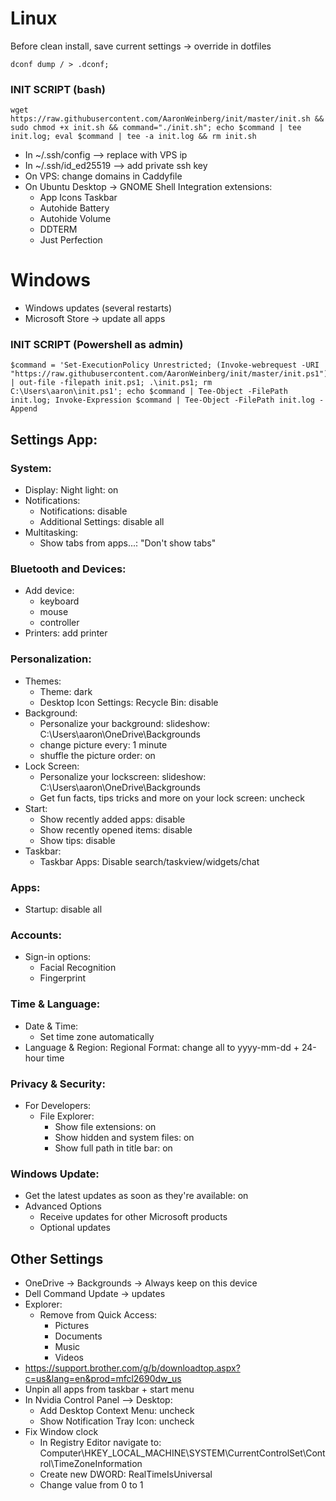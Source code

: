 #                   Linux                         #
Before clean install, save current settings -> override in dotfiles
```
dconf dump / > .dconf;
```
### INIT SCRIPT (bash)
```
wget https://raw.githubusercontent.com/AaronWeinberg/init/master/init.sh && sudo chmod +x init.sh && command="./init.sh"; echo $command | tee init.log; eval $command | tee -a init.log && rm init.sh
```
- In ~/.ssh/config --> replace <box1 ip> with VPS ip
- In ~/.ssh/id_ed25519 --> add private ssh key
- On VPS: change domains in Caddyfile
- On Ubuntu Desktop -> GNOME Shell Integration extensions:
  - App Icons Taskbar
  - Autohide Battery
  - Autohide Volume
  - DDTERM
  - Just Perfection

#                    Windows                      #
* Windows updates (several restarts)
* Microsoft Store -> update all apps
 
 ### INIT SCRIPT (Powershell as admin)

```
$command = 'Set-ExecutionPolicy Unrestricted; (Invoke-webrequest -URI "https://raw.githubusercontent.com/AaronWeinberg/init/master/init.ps1").Content | out-file -filepath init.ps1; .\init.ps1; rm C:\Users\aaron\init.ps1'; echo $command | Tee-Object -FilePath init.log; Invoke-Expression $command | Tee-Object -FilePath init.log -Append
```
 
## Settings App:
### System:
* Display: Night light: on
* Notifications:
  * Notifications: disable
  * Additional Settings: disable all
* Multitasking:
  * Show tabs from apps...: "Don't show tabs"
### Bluetooth and Devices:
* Add device:
  * keyboard
  * mouse
  * controller
* Printers: add printer
### Personalization:
* Themes:
  * Theme: dark
  * Desktop Icon Settings: Recycle Bin: disable
* Background:
  * Personalize your background: slideshow: C:\Users\aaron\OneDrive\Backgrounds
  * change picture every: 1 minute
  * shuffle the picture order: on
* Lock Screen:
  * Personalize your lockscreen: slideshow: C:\Users\aaron\OneDrive\Backgrounds
  * Get fun facts, tips tricks and more on your lock screen: uncheck
* Start:
  * Show recently added apps: disable
  * Show recently opened items: disable
  * Show tips: disable
* Taskbar:
  * Taskbar Apps: Disable search/taskview/widgets/chat
### Apps:
* Startup: disable all
### Accounts:
* Sign-in options:
  * Facial Recognition
  * Fingerprint
### Time & Language:
* Date & Time:
  * Set time zone automatically
* Language & Region: Regional Format: change all to yyyy-mm-dd + 24-hour time
### Privacy & Security:
* For Developers:
  * File Explorer:
    * Show file extensions: on
    * Show hidden and system files: on
    * Show full path in title bar: on
### Windows Update:
* Get the latest updates as soon as they're available: on
* Advanced Options
  * Receive updates for other Microsoft products
  * Optional updates

## Other Settings
* OneDrive -> Backgrounds -> Always keep on this device
* Dell Command Update -> updates
* Explorer:
  * Remove from Quick Access:
    * Pictures
    * Documents
    * Music
    * Videos
* https://support.brother.com/g/b/downloadtop.aspx?c=us&lang=en&prod=mfcl2690dw_us
* Unpin all apps from taskbar + start menu
* In Nvidia Control Panel --> Desktop:
  * Add Desktop Context Menu: uncheck
  * Show Notification Tray Icon: uncheck
* Fix Window clock
  * In Registry Editor navigate to: Computer\HKEY_LOCAL_MACHINE\SYSTEM\CurrentControlSet\Control\TimeZoneInformation
  * Create new DWORD: RealTimeIsUniversal
  * Change value from 0 to 1
